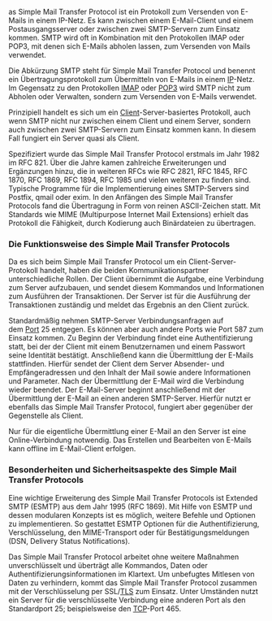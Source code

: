 as Simple Mail Transfer Protocol ist ein Protokoll zum Versenden von E-Mails in einem IP-Netz. Es kann zwischen einem E-Mail-Client und einem Postausgangsserver oder zwischen zwei SMTP-Servern zum Einsatz kommen. SMTP wird oft in Kombination mit den Protokollen IMAP oder POP3, mit denen sich E-Mails abholen lassen, zum Versenden von Mails verwendet.

Die Abkürzung SMTP steht für Simple Mail Transfer Protocol und benennt ein Übertragungsprotokoll zum Übermitteln von E-Mails in einem [IP](https://www.ip-insider.de/was-ist-ip-a-812352/)-Netz. Im Gegensatz zu den Protokollen [IMAP](https://www.ip-insider.de/was-ist-imap-internet-message-access-protocol-a-691203/) oder [POP3](https://www.ip-insider.de/was-ist-pop3-post-office-protocol-a-691210/) wird SMTP nicht zum Abholen oder Verwalten, sondern zum Versenden von E-Mails verwendet.

Prinzipiell handelt es sich um ein [Client](https://www.ip-insider.de/was-ist-ein-client-a-728753/)-Server-basiertes Protokoll, auch wenn SMTP nicht nur zwischen einem Client und einem Server, sondern auch zwischen zwei SMTP-Servern zum Einsatz kommen kann. In diesem Fall fungiert ein Server quasi als Client.

Spezifiziert wurde das Simple Mail Transfer Protocol erstmals im Jahr 1982 im RFC 821. Über die Jahre kamen zahlreiche Erweiterungen und Ergänzungen hinzu, die in weiteren RFCs wie RFC 2821, RFC 1845, RFC 1870, RFC 1869, RFC 1894, RFC 1985 und vielen weiteren zu finden sind. Typische Programme für die Implementierung eines SMTP-Servers sind Postfix, qmail oder exim. In den Anfängen des Simple Mail Transfer Protocols fand die Übertragung in Form von reinen ASCII-Zeichen statt. Mit Standards wie MIME (Multipurpose Internet Mail Extensions) erhielt das Protokoll die Fähigkeit, durch Kodierung auch Binärdateien zu übertragen.

### Die Funktionsweise des Simple Mail Transfer Protocols

Da es sich beim Simple Mail Transfer Protocol um ein Client-Server-Protokoll handelt, haben die beiden Kommunikationspartner unterschiedliche Rollen. Der Client übernimmt die Aufgabe, eine Verbindung zum Server aufzubauen, und sendet diesem Kommandos und Informationen zum Ausführen der Transaktionen. Der Server ist für die Ausführung der Transaktionen zuständig und meldet das Ergebnis an den Client zurück.

Standardmäßig nehmen SMTP-Server Verbindungsanfragen auf dem [Port](https://www.ip-insider.de/was-ist-ein-netzwerk-port-a-691212/) 25 entgegen. Es können aber auch andere Ports wie Port 587 zum Einsatz kommen. Zu Beginn der Verbindung findet eine Authentifizierung statt, bei der der Client mit einem Benutzernamen und einem Passwort seine Identität bestätigt. Anschließend kann die Übermittlung der E-Mails stattfinden. Hierfür sendet der Client dem Server Absender- und Empfängeradressen und den Inhalt der Mail sowie andere Informationen und Parameter. Nach der Übermittlung der E-Mail wird die Verbindung wieder beendet. Der E-Mail-Server beginnt anschließend mit der Übermittlung der E-Mail an einen anderen SMTP-Server. Hierfür nutzt er ebenfalls das Simple Mail Transfer Protocol, fungiert aber gegenüber der Gegenstelle als Client.

Nur für die eigentliche Übermittlung einer E-Mail an den Server ist eine Online-Verbindung notwendig. Das Erstellen und Bearbeiten von E-Mails kann offline im E-Mail-Client erfolgen.

### Besonderheiten und Sicherheitsaspekte des Simple Mail Transfer Protocols

Eine wichtige Erweiterung des Simple Mail Transfer Protocols ist Extended SMTP (ESMTP) aus dem Jahr 1995 (RFC 1869). Mit Hilfe von ESMTP und dessen modularen Konzepts ist es möglich, weitere Befehle und Optionen zu implementieren. So gestattet ESMTP Optionen für die Authentifizierung, Verschlüsselung, den MIME-Transport oder für Bestätigungsmeldungen (DSN, Delivery Status Notifications).

Das Simple Mail Transfer Protocol arbeitet ohne weitere Maßnahmen unverschlüsselt und überträgt alle Kommandos, Daten oder Authentifizierungsinformationen im Klartext. Um unbefugtes Mitlesen von Daten zu verhindern, kommt das Simple Mail Transfer Protocol zusammen mit der Verschlüsselung per SSL/[TLS](https://www.ip-insider.de/was-ist-tls-transport-layer-security-a-cf147a568e5966736d41ca88e78fcab2/) zum Einsatz. Unter Umständen nutzt ein Server für die verschlüsselte Verbindung eine anderen Port als den Standardport 25; beispielsweise den [TCP](https://www.ip-insider.de/was-ist-tcp-a-814290/)-Port 465.
